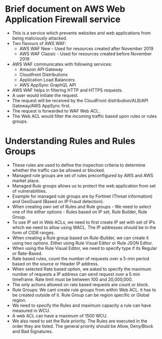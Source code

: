 # Brief document on AWS Web Application Firewall service

- This is a service which prevents websites and web applications from being
  maliciously attacked.
- Two flavours of AWS WAF:
  - AWS WAF New - Used for resources created after November 2019
  - AWS WAF Classic - Used for resources created before November 2019
- AWS WAF communicates with following services:
  - Amazon API Gateway
  - Cloudfront Distributions
  - Application Load Balancers
  - AWS AppSync GraphQL API
- AWS WAF helps in filtering HTTP and HTTPS requests.
- A user would initiate the request.
- The request will be received by the CloudFront distribution/ALB/API Gateway/AWS AppSync first.
- The request is forwarded to WAF Web ACL.
- The Web ACL would filter the incoming traffic based upon rules or rules groups.

# Understanding Rules and Rules Groups
- These rules are used to define the inspection criteria to determine whether the
  traffic can be allowed or blocked.
- Managed rule groups are set of rules preconfigured by AWS and AWS market place.
- Managed Rule groups allows us to protect the web application from set of vulnerabilities.
- Example for managed rule groups are by Fortinet (Threat information) and
  GeoGuard (Based on IP Fraud detection).
- When creating own set of Rules and Rule groups - We need to select one of the either
  options - Rules based on IP set, Rule Builder, Rule Group.
- To use IP set in Web ACLs, we need to first create IP set with set of IPs which we
  need to allow using WACL. The IP addresses should be in the form of CIDR ranges.
- When creating a Rule group based on Rule-Builder, we can create it using two
  options. Either using Rule Visual Editor or Rule JSON Editor.
- When using the Rule Visual Editor, we need to specify type if its Regular or Rate-Based.
- Rate based rules, count the number of requests over a 5-min period based on the
  source or Header IP address.
- When selected Rate based option, we asked to specify the maximum number of requests
  a IP address can send request over a 5 min timeframe. Rate limit must be between
  100 and 20,000,000.
- The only actions allowed on rate based requests are count or block.
- Rule Groups: We cant create rule groups from within Web ACL. it has to be created
  outside of it. Rule Group can be region specific or Global region.
- We need to specify the Rules and maximum capacity a rule can have measured in WCU.
- A web ACL can have a maximum of 1500 WCU.
- We also need to set the Rule priority. The Rules are executed in the order they
  are listed. The general priority should be Allow, Deny/Block and Bad Signatures.
